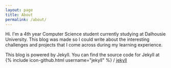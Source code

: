 ```yaml
---
layout: page
title: About
permalink: /about/
---
```


Hi. I'm a 4th year Computer Science student currently studying at Dalhousie University. This blog was made so I could write about the interesting challenges and projects that I come across during my learning experience.


This blog is powered by Jekyll. You can find the source code for Jekyll at
{% include icon-github.html username="jekyll" %} /
[jekyll](https://github.com/jekyll/jekyll)
